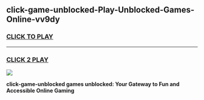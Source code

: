 
## click-game-unblocked-Play-Unblocked-Games-Online-vv9dy
<h3>
<a href="https://premium76.site?title=click-game-unblocked&ref=25A">CLICK TO PLAY</a></h3>
<hr>

<h3>
<a href="https://premium76.site?title=click-game-unblocked&ref=25A">CLICK 2 PLAY</a>
  
</h3>

<a href="https://premium76.site?title=click-game-unblocked&ref=25A"><img src="https://clearcache.store/games.png"></a>


**click-game-unblocked games unblocked: Your Gateway to Fun and Accessible Online Gaming**
